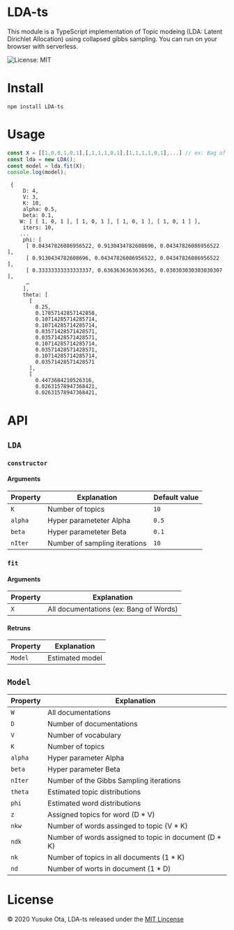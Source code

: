 # LDA-ts

This module is a TypeScript implementation of Topic modeing (LDA: Latent Dirichlet Allocation) using collapsed gibbs sampling.
You can run on your browser with serverless.

![License: MIT](https://img.shields.io/badge/License-MIT-green.svg)

# Install

```
npm install LDA-ts
```

# Usage
``` typescript
const X = [[1,0,0,1,0,1],[,1,1,1,0,1],[1,1,1,1,0,1],...] // ex: Bag of words
const lda = new LDA();
const model = lda.fit(X);
console.log(model);
```
```
 {
     D: 4,
     V: 3,
     K: 10,
     alpha: 0.5,
     beta: 0.1,
    W: [ [ 1, 0, 1 ], [ 1, 0, 1 ], [ 1, 0, 1 ], [ 1, 0, 1 ] ],
     iters: 10,
    ...
     phi: [
      [ 0.04347826086956522, 0.9130434782608696, 0.04347826086956522 ],
      [ 0.9130434782608696, 0.04347826086956522, 0.04347826086956522 ],
      [ 0.33333333333333337, 0.6363636363636365, 0.030303030303030307 ],
      …
     ],
     theta: [
       [
         0.25,
         0.17857142857142858,
         0.10714285714285714,
         0.10714285714285714,
         0.03571428571428571,
         0.03571428571428571,
         0.10714285714285714,
         0.03571428571428571,
         0.10714285714285714,
         0.03571428571428571
       ],
       [
         0.4473684210526316,
         0.02631578947368421,
         0.02631578947368421,
```


# API
## `LDA`

### `constructor`

#### Arguments

|  Property  |  Explanation  | Default value |
| ---- | ---- | ---- |
|  `K`  |  Number of topics  | `10` |
|  `alpha`  |  Hyper parameteter Alpha  | `0.5` |
|  `beta`  |  Hyper parameteter Beta  | `0.1` |
|  `nIter`  |  Number of sampling iterations  | `10` |

### `fit`

#### Arguments
|  Property  |  Explanation  |
| ---- | ---- | 
|  `X`  |  All documentations (ex: Bang of Words)  |

#### Retruns
|  Property  |  Explanation  |
| ---- | ---- | 
|  `Model`  |  Estimated model  |

## `Model`
|  Property  |  Explanation  |
| ---- | ---- |
|  `W`  |  All documentations  |
|  `D`  |  Number of documentations  |
|  `V`  |  Number of vocabulary  |
|  `K`  |  Number of topics  |
|  `alpha`  |  Hyper parameter Alpha  |
|  `beta`  |  Hyper parameter Beta  |
|  `nIter`  |  Number of the Gibbs Sampling iterations  |
|  `theta`  |  Estimated topic distributions  |
|  `phi`  |  Estimated word distributions |
|  `z`  | Assigned topics for word (D * V)  |
|  `nkw`  | Number of words assinged to topic (V * K)  |
|  `ndk`  | Number of words assigned to topic in document (D * K)  |
|  `nk`  | Number of topics in all documents (1 * K)  |
|  `nd`  | Number of worts in document (1 * D)  |

  
# License
© 2020 Yusuke Ota, LDA-ts released under the [MIT Lincense](https://github.com/y-ota/review-lda-ts/blob/master/README.md)
